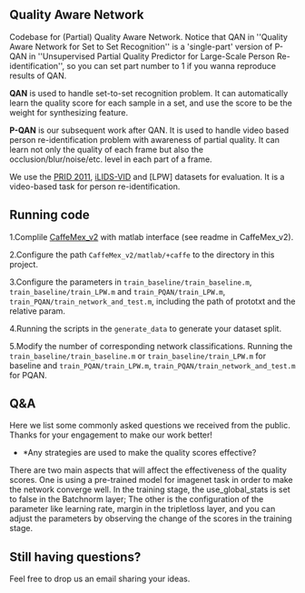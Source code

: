 ## Quality Aware Network

Codebase for (Partial) Quality Aware Network. Notice that QAN in ''Quality Aware Network for Set to Set Recognition'' is a 'single-part' version of P-QAN in ''Unsupervised Partial Quality Predictor for Large-Scale Person Re-identification'', so you can set part number to 1 if you wanna reproduce results of QAN.

**QAN** is used to handle set-to-set recognition problem. It can automatically learn the quality score for each sample in a set, and use the score to be the weight for synthesizing feature.

**P-QAN** is our subsequent work after QAN. It is used to handle video based person re-identification problem with awareness of partial quality. It can learn not only the quality of each frame but also the occlusion/blur/noise/etc. level in each part of a frame.

We use the [PRID 2011](https://lrs.icg.tugraz.at/datasets/prid/), [iLIDS-VID](www.eecs.qmul.ac.uk/.../downloads_qmul_iLIDS-VID_ReID_dataset.html) and [LPW] datasets for evaluation. It is a video-based task for person re-identification.

## Running code

1.Complile [CaffeMex\_v2](https://github.com/sciencefans/CaffeMex_v2) with matlab interface (see readme in CaffeMex\_v2).

2.Configure the path `CaffeMex_v2/matlab/+caffe` to the directory in this project.

3.Configure the parameters in `train_baseline/train_baseline.m`, `train_baseline/train_LPW.m` and `train_PQAN/train_LPW.m`, `train_PQAN/train_network_and_test.m`, including the path of prototxt and the relative param.

4.Running the scripts in the `generate_data` to generate your dataset split.

5.Modify the number of corresponding network classifications.
Running the `train_baseline/train_baseline.m` or `train_baseline/train_LPW.m` for baseline and `train_PQAN/train_LPW.m`, `train_PQAN/train_network_and_test.m` for PQAN.

## Q&A

Here we list some commonly asked questions we received from the public. Thanks for your engagement to make our work better!

- *Any strategies are used to make the quality scores effective?

 There are two main aspects that will affect the effectiveness of the quality scores. One is using a pre-trained model for imagenet task in order to make the network converge well. In the training stage, the use_global_stats is set to false in the Batchnorm layer; The other is the configuration of the parameter like learning rate, margin in the tripletloss layer, and you can adjust the parameters by observing the change of the scores in the training stage.

## Still having questions?
Feel free to drop us an email sharing your ideas.
